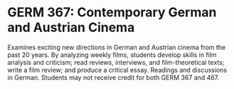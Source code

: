 # GERM 367: Contemporary German and Austrian Cinema

Examines exciting new directions in German and Austrian cinema from the past 20 years. By analyzing weekly films, students develop skills in film analysis and criticism; read reviews, interviews, and film-theoretical texts; write a film review; and produce a critical essay. Readings and discussions in German. Students may not receive credit for both GERM 367 and 467.